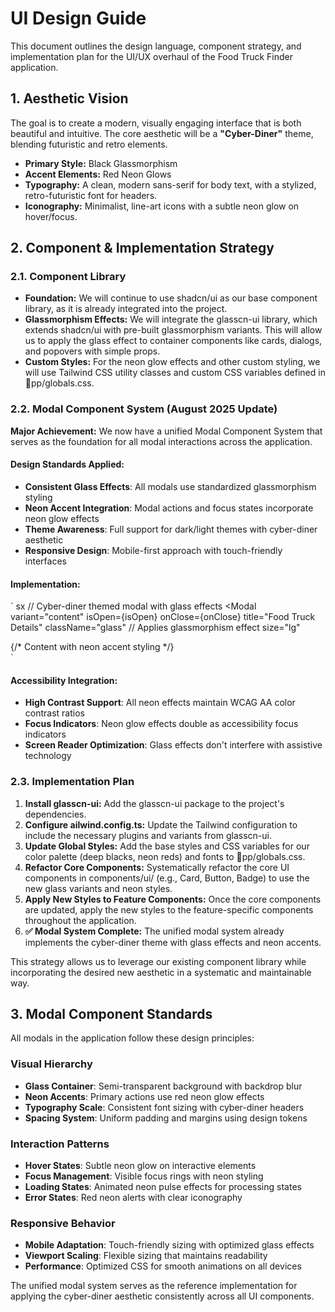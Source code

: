 # UI Design Guide

This document outlines the design language, component strategy, and implementation plan for the UI/UX overhaul of the Food Truck Finder application.

## 1. Aesthetic Vision

The goal is to create a modern, visually engaging interface that is both beautiful and intuitive. The core aesthetic will be a **"Cyber-Diner"** theme, blending futuristic and retro elements.

-   **Primary Style:** Black Glassmorphism
-   **Accent Elements:** Red Neon Glows
-   **Typography:** A clean, modern sans-serif for body text, with a stylized, retro-futuristic font for headers.
-   **Iconography:** Minimalist, line-art icons with a subtle neon glow on hover/focus.

## 2. Component & Implementation Strategy

### 2.1. Component Library

-   **Foundation:** We will continue to use shadcn/ui as our base component library, as it is already integrated into the project.
-   **Glassmorphism Effects:** We will integrate the glasscn-ui library, which extends shadcn/ui with pre-built glassmorphism variants. This will allow us to apply the glass effect to container components like cards, dialogs, and popovers with simple props.
-   **Custom Styles:** For the neon glow effects and other custom styling, we will use Tailwind CSS utility classes and custom CSS variables defined in pp/globals.css.

### 2.2. Modal Component System (August 2025 Update)

**Major Achievement:** We now have a unified Modal Component System that serves as the foundation for all modal interactions across the application.

#### Design Standards Applied:
- **Consistent Glass Effects**: All modals use standardized glassmorphism styling
- **Neon Accent Integration**: Modal actions and focus states incorporate neon glow effects
- **Theme Awareness**: Full support for dark/light themes with cyber-diner aesthetic
- **Responsive Design**: Mobile-first approach with touch-friendly interfaces

#### Implementation:
`	sx
// Cyber-diner themed modal with glass effects
<Modal 
  variant="content" 
  isOpen={isOpen} 
  onClose={onClose}
  title="Food Truck Details"
  className="glass" // Applies glassmorphism effect
  size="lg"
>
  <div className="neon-border p-6">
    {/* Content with neon accent styling */}
  </div>
</Modal>
`

#### Accessibility Integration:
- **High Contrast Support**: All neon effects maintain WCAG AA color contrast ratios
- **Focus Indicators**: Neon glow effects double as accessibility focus indicators
- **Screen Reader Optimization**: Glass effects don't interfere with assistive technology

### 2.3. Implementation Plan

1.  **Install glasscn-ui:** Add the glasscn-ui package to the project's dependencies.
2.  **Configure 	ailwind.config.ts:** Update the Tailwind configuration to include the necessary plugins and variants from glasscn-ui.
3.  **Update Global Styles:** Add the base styles and CSS variables for our color palette (deep blacks, neon reds) and fonts to pp/globals.css.
4.  **Refactor Core Components:** Systematically refactor the core UI components in components/ui/ (e.g., Card, Button, Badge) to use the new glass variants and neon styles.
5.  **Apply New Styles to Feature Components:** Once the core components are updated, apply the new styles to the feature-specific components throughout the application.
6.  **✅ Modal System Complete:** The unified modal system already implements the cyber-diner theme with glass effects and neon accents.

This strategy allows us to leverage our existing component library while incorporating the desired new aesthetic in a systematic and maintainable way.

## 3. Modal Component Standards

All modals in the application follow these design principles:

### Visual Hierarchy
- **Glass Container**: Semi-transparent background with backdrop blur
- **Neon Accents**: Primary actions use red neon glow effects  
- **Typography Scale**: Consistent font sizing with cyber-diner headers
- **Spacing System**: Uniform padding and margins using design tokens

### Interaction Patterns
- **Hover States**: Subtle neon glow on interactive elements
- **Focus Management**: Visible focus rings with neon styling
- **Loading States**: Animated neon pulse effects for processing states
- **Error States**: Red neon alerts with clear iconography

### Responsive Behavior
- **Mobile Adaptation**: Touch-friendly sizing with optimized glass effects
- **Viewport Scaling**: Flexible sizing that maintains readability
- **Performance**: Optimized CSS for smooth animations on all devices

The unified modal system serves as the reference implementation for applying the cyber-diner aesthetic consistently across all UI components.
